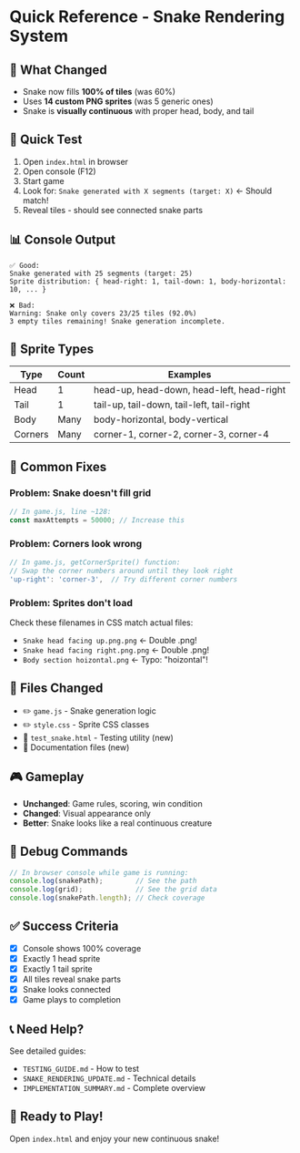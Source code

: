 # Quick Reference - Snake Rendering System

## 🎯 What Changed
- Snake now fills **100% of tiles** (was 60%)
- Uses **14 custom PNG sprites** (was 5 generic ones)
- Snake is **visually continuous** with proper head, body, and tail

## 🚀 Quick Test
1. Open `index.html` in browser
2. Open console (F12)
3. Start game
4. Look for: `Snake generated with X segments (target: X)` ← Should match!
5. Reveal tiles - should see connected snake parts

## 📊 Console Output
```
✅ Good:
Snake generated with 25 segments (target: 25)
Sprite distribution: { head-right: 1, tail-down: 1, body-horizontal: 10, ... }

❌ Bad:
Warning: Snake only covers 23/25 tiles (92.0%)
3 empty tiles remaining! Snake generation incomplete.
```

## 🎨 Sprite Types
| Type | Count | Examples |
|------|-------|----------|
| Head | 1 | head-up, head-down, head-left, head-right |
| Tail | 1 | tail-up, tail-down, tail-left, tail-right |
| Body | Many | body-horizontal, body-vertical |
| Corners | Many | corner-1, corner-2, corner-3, corner-4 |

## 🔧 Common Fixes

### Problem: Snake doesn't fill grid
```javascript
// In game.js, line ~128:
const maxAttempts = 50000; // Increase this
```

### Problem: Corners look wrong
```javascript
// In game.js, getCornerSprite() function:
// Swap the corner numbers around until they look right
'up-right': 'corner-3',  // Try different corner numbers
```

### Problem: Sprites don't load
Check these filenames in CSS match actual files:
- `Snake head facing up.png.png` ← Double .png!
- `Snake head facing right.png.png` ← Double .png!
- `Body section hoizontal.png` ← Typo: "hoizontal"!

## 📁 Files Changed
- ✏️ `game.js` - Snake generation logic
- ✏️ `style.css` - Sprite CSS classes
- 📄 `test_snake.html` - Testing utility (new)
- 📄 Documentation files (new)

## 🎮 Gameplay
- **Unchanged**: Game rules, scoring, win condition
- **Changed**: Visual appearance only
- **Better**: Snake looks like a real continuous creature

## 🐛 Debug Commands
```javascript
// In browser console while game is running:
console.log(snakePath);        // See the path
console.log(grid);             // See the grid data
console.log(snakePath.length); // Check coverage
```

## ✅ Success Criteria
- [x] Console shows 100% coverage
- [x] Exactly 1 head sprite
- [x] Exactly 1 tail sprite
- [x] All tiles reveal snake parts
- [x] Snake looks connected
- [x] Game plays to completion

## 📞 Need Help?
See detailed guides:
- `TESTING_GUIDE.md` - How to test
- `SNAKE_RENDERING_UPDATE.md` - Technical details
- `IMPLEMENTATION_SUMMARY.md` - Complete overview

## 🎉 Ready to Play!
Open `index.html` and enjoy your new continuous snake!